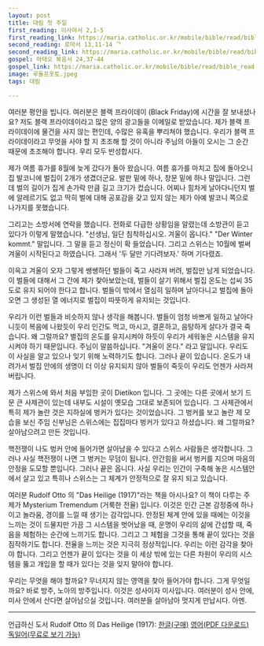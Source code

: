 ```yaml
---
layout: post
title: 대림 첫 주일
first_reading: 이사야서 2,1-5
first_reading_link: https://maria.catholic.or.kr/mobile/bible/read/bible_read.asp?m=1&n=129&p=2
second_reading: 로마서 13,11-14 ᄀ
second_reading_link: https://maria.catholic.or.kr/mobile/bible/read/bible_read.asp?m=2&n=152&p=13
gospel: 마태오 복음서 24,37-44
gospel_link: https://maria.catholic.or.kr/mobile/bible/read/bible_read.asp?m=2&n=147&p=24
image: 루돌프옷토.jpeg
tags: 대림

---
```

 
여러분 평안을 빕니다. 여러분은 블랙 프라이데이 (Black Friday)에 시간을 잘 보내셨나요? 저도
블랙 프라이데이라고 많은 양의 광고들을 이메일로 받았습니다. 제가 블랙 프라이데이에
물건을 사지 않는 편인데, 수많은 유혹을 뿌리쳐야 했습니다. 우리가 블랙 프라이데이라고
무엇을 사야 할 지 초조해 할 것이 아니라 주님의 아들이 오시는 그 순간 때문에 초조해야
합니다. 우리 모두 반성합시다.

제가 여름 휴가를 8월에 늦게 갔다가 돌아 왔습니다. 여름 휴가를 마치고 집에 돌아오니 집
발코니에 벌집이 2개가 생겼더군요. 발판 밑에 하나, 창문 밑에 하나 말입니다. 그런데 벌의
길이가 집게 손가락 만큼 길고 크기가 컸습니다. 어찌나 힘차게 날아다니던지 벌에 알레르기도
없고 딱히 벌에 대해 공포감을 갖고 있지 않는 제가 아예 발코니 쪽으로 나가지를 못했습니다.

그리고는 소방서에 연락을 했습니다. 전화로 다급한 상황임을 알렸는데 소방관이 듣고 있다가
이렇게 말했습니다. "선생님, 일단 침착하십시오. 겨울이 옵니다." "Der Winter kommt."
말입니다. 그 말을 듣고 정신이 확 들었습니다. 그리고 스위스는 10월에 벌써 겨울이
시작된다고 하였습니다. 그래서 '두 달만 기다려보자.' 하며 기다렸죠. 

이윽고 겨울이 오자
그렇게 쌩쌩하던 벌들이 죽고 사라져 버려, 벌집만 남게 되었습니다. 이 벌들에 대해서 그 간에
제가 찾아보았는데, 벌들이 살기 위해서 벌집 온도는 섭씨 35도로 유지 되어야 한다고 합니다.
벌들이 밖에서 열심히 일하며 날아다니고 벌집에 돌아오면 그 생성된 열 에너지로 벌집이
따뜻하게 유지되는 것입니다.

우리가 이런 벌들과 비슷하지 않나 생각을 해봅니다. 벌들이 엄청 바쁘게 일하고 날아다니듯이
복음에 나왔듯이 우리 인간도 먹고, 마시고, 결혼하고, 음탕하게 살다가 결국 죽습니다. 왜
그럴까요? 벌집의 온도를 유지시켜야 하듯이 우리가 세워놓은 시스템을 유지 시켜야 하기
때문입니다. 주님이 말씀하십니다. "겨울이 온다." 라고 말입니다. 우리도 이 사실을 알고
있으나 잊기 위해 노력하기도 합니다. 그러나 끝이 있습니다. 온도가 내려가서 벌집 안에의
생명이 더 이상 유지되지 않아 벌들이 죽듯이 우리도 언젠가 사라져 버립니다.

제가 스위스에 와서 처음 부임한 곳이 Dietikon 입니다. 그 곳에는 다른 곳에서 보기 드문 큰
사제관이 있는데 내부도 시설이 옛모습 그대로 보존되어 있습니다. 그 사제관에서 특히 제가
놀란 것은 지하실에 벙커가 있다는 것이었습니다. 그 벙커를 보고 놀란 제 모습을 보신 주임
신부님은 스위스에는 집집마다 벙커가 있다고 하셨습니다. 왜 그럴까요? 살아남으려고 만든
것입니다. 

핵전쟁이 나도 벙커 안에 들어가면 살아남을 수 있다고 스위스 사람들은 생각합니다.
그러나 사실 핵전쟁이 나면 그 벙커는 무덤이 됩니다. 안간힘을 써서 벙커를 지으며 마음의
안정을 도모할 뿐입니다. 그러나 끝은 옵니다. 사실 우리는 인간이 구축해 놓은 시스템안에서
살고 있고 특히나 스위스는 그 체계가 안정적으로 잘 유지 되고 있습니다.

여러분 Rudolf Otto 의 "Das Heilige (1917)"라는 책을 아시나요? 이 책이 다루는 주제가
Mysterium Tremendum (거룩한 전율) 입니다. 이것은 인간 근본 감정중에 하나이고 놀라움,
경이를 느낄 때 생기는 감각입니다. 안정된 체계 안에 있을 때에는 이것을 느끼는 것이
드물지만 가끔 그 시스템을 벗어났을 때, 운명이 우리의 삶에 간섭할 때, 죽음을 체험하는
순간에 느끼기도 합니다. 그리고 그 체험을 그것을 통해 끝이 있다는 것을 짐작하기도 합니다.
전율을 느끼는 것은 지극히 정상적입니다. 우리는 이런 감각을 찾아야 합니다. 그리고 언젠가
끝이 있다는 것을 이 세상 밖에 있는 다른 차원이 우리의 시스템을 뚫고 개입을 할 때가 있다는
것을 잊지 말아야 합니다.

우리는 무엇을 해야 할까요? 무너지지 않는 영역을 찾아 들어가야 합니다. 그게 무엇일까요?
바로 방주, 노아의 방주입니다. 이것은 성사이자 미사입니다. 여러분이 성사 안에, 미사 안에서
산다면 살아남으실 것입니다. 여러분들 살아남아 멋지게 만납시다. 아멘.

<hr>
언급하신 도서 Rudolf Otto 의 Das Heilige (1917): <a href="https://www.aladin.co.kr/shop/wproduct.aspx?ItemId=77542">한글(구매)</a>
<a href="https://upload.wikimedia.org/wikipedia/commons/4/4b/Rudolf_Otto_%28translated_by_Harvey%29_-_The_Idea_of_the_Holy_-_An_Inquiry_into_the_Non-Rational_Factor_in_the_Idea_of_the_Divine_and_Its_Relation_to_the_Rational.pdf">영어(PDF 다운로드)</a>
<a href="https://archive.org/details/RudolfOtto_dasHeilige">독일어(무료로 보기 가능)</a>
